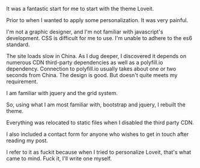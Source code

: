 It was a fantastic start for me to start with the theme Loveit.

Prior to when I wanted to apply some personalization. It was very painful.

I'm not a graphic designer, and I'm not familiar with javascript's development. CSS is difficult for me to use. I'm unable to adhere to the es6 standard.

The site loads slow in China. As I dug deeper, I discovered it depends on numerous CDN third-party dependencies as well as a polyfill.io dependency. Connection to polyfill.io usually takes about one or two seconds from China. The design is good. But doesn't quite meets my requirement. 

I am familiar with jquery and the grid system.

So, using what I am most familiar with, bootstrap and jquery, I rebuilt the theme.

Everything was relocated to static files when I disabled the third party CDN.

I also included a contact form for anyone who wishes to get in touch after reading my post.

I refer to it as fuckit because when I tried to personalize Loveit, that's what came to mind. Fuck it, I'll write one myself.
